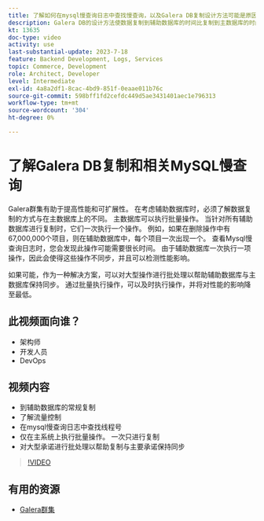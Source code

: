 ```yaml
---
title: 了解如何在mysql慢查询日志中查找慢查询，以及Galera DB复制设计方法可能是原因的原因
description: Galera DB的设计方法使数据复制到辅助数据库的时间比复制到主数据库的时间长。 了解如何在mysql慢查询日志中找到这些事件，以及在慢查询日志中看到条目的根本原因，以及将来如何防止这些事件。
kt: 13635
doc-type: video
activity: use
last-substantial-update: 2023-7-18
feature: Backend Development, Logs, Services
topic: Commerce, Development
role: Architect, Developer
level: Intermediate
exl-id: 4a8a2df1-8cac-4bd9-851f-0eaae011b76c
source-git-commit: 598bff1fd2cefdc449d5ae3431401aec1e796313
workflow-type: tm+mt
source-wordcount: '304'
ht-degree: 0%

---
```


# 了解Galera DB复制和相关MySQL慢查询

Galera群集有助于提高性能和可扩展性。 在考虑辅助数据库时，必须了解数据复制的方式与在主数据库上的不同。 主数据库可以执行批量操作。 当针对所有辅助数据库进行复制时，它们一次执行一个操作。 例如，如果在删除操作中有67,000,000个项目，则在辅助数据库中，每个项目一次出现一个。 查看Mysql慢查询日志时，您会发现此操作可能需要很长时间。 由于辅助数据库一次执行一项操作，因此会使得这些操作不同步，并且可以检测性能影响。

如果可能，作为一种解决方案，可以对大型操作进行批处理以帮助辅助数据库与主数据库保持同步。 通过批量执行操作，可以及时执行操作，并将对性能的影响降至最低。

## 此视频面向谁？

- 架构师
- 开发人员
- DevOps

## 视频内容

- 到辅助数据库的常规复制
- 了解流量控制
- 在mysql慢查询日志中查找线程号
- 仅在主系统上执行批量操作。 一次只进行复制
- 对大型承诺进行批处理以帮助复制与主要承诺保持同步

>[!VIDEO](https://video.tv.adobe.com/v/3423537?learn=on&captions=chi_hans)

## 有用的资源

- [Galera群集](https://galeracluster.com/)

